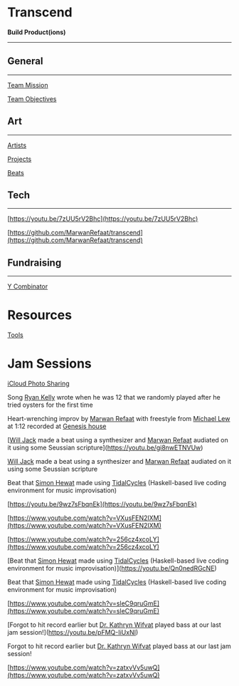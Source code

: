 # Transcend

**Build Product(ions)**

---

## General

---

[Team Mission](Transcend%20ba178c00be234456922f79ff41328167/Team%20Mission%20072af6a11ea9412aa499a4dbb41a239e.md)

[Team Objectives](Transcend%20ba178c00be234456922f79ff41328167/Team%20Objectives%20c9502f066f5546cc9312b0591ee0c4cd.md)

## Art

---

[Artists](Transcend%20ba178c00be234456922f79ff41328167/Artists%20d8112c5f6eb24b769b8c25efdabac692.csv)

[Projects](Transcend%20ba178c00be234456922f79ff41328167/Projects%20d5c3e8139e1f451c82a5f1a5db77846e.csv)

[Beats](Transcend%20ba178c00be234456922f79ff41328167/Beats%20965e86f1132a4cc8996806428732f5c3.csv)

## Tech

---

[https://youtu.be/7zUU5rV2Bhc](https://youtu.be/7zUU5rV2Bhc)

[https://github.com/MarwanRefaat/transcend](https://github.com/MarwanRefaat/transcend)

## Fundraising

---

[Y Combinator](Transcend%20ba178c00be234456922f79ff41328167/Y%20Combinator%20d791bf624b3648f39976b5e168be9df8.md)

# Resources

[Tools](Transcend%20ba178c00be234456922f79ff41328167/Tools%2041ddce34829543b59dcc805d0093b6b9.md)

# Jam Sessions

[iCloud Photo Sharing](https://www.icloud.com/sharedalbum/#B10GY8gBYGh0nI3;496FF29F-E8A5-4C0C-B938-F13F10A76481)

Song [Ryan Kelly](https://www.linkedin.com/in/ryannathanielkelly) wrote when he was 12 that we randomly played after he tried oysters for the first time

Heart-wrenching improv by [Marwan Refaat](https://marwanrefaat.com) with freestyle from [Michael Lew](https://twitter.com/michaeljlew) at 1:12 recorded at [Genesis house](https://www.deugenesis.com/)

[[Will Jack](https://www.linkedin.com/in/willjack/) made a beat using a synthesizer and [Marwan Refaat](http://marwanrefaat.com) audiated on it using some Seussian scripture](https://youtu.be/gi8nwETNVUw)

[Will Jack](https://www.linkedin.com/in/willjack/) made a beat using a synthesizer and [Marwan Refaat](http://marwanrefaat.com) audiated on it using some Seussian scripture

Beat that [Simon Hewat](https://www.linkedin.com/in/sahewat) made using [TidalCycles](http://tidalcycles.org/) (Haskell-based live coding environment for music improvisation)

[https://youtu.be/9wz7sFbqnEk](https://youtu.be/9wz7sFbqnEk)

[https://www.youtube.com/watch?v=VXusFEN2IXM](https://www.youtube.com/watch?v=VXusFEN2IXM)

[https://www.youtube.com/watch?v=256cz4xcoLY](https://www.youtube.com/watch?v=256cz4xcoLY)

[Beat that [Simon Hewat](https://www.linkedin.com/in/sahewat) made using [TidalCycles](http://tidalcycles.org/) (Haskell-based live coding environment for music improvisation)](https://youtu.be/Qn0nedRGcNE)

Beat that [Simon Hewat](https://www.linkedin.com/in/sahewat) made using [TidalCycles](http://tidalcycles.org/) (Haskell-based live coding environment for music improvisation)

[https://www.youtube.com/watch?v=sleC9qruGmE](https://www.youtube.com/watch?v=sleC9qruGmE)

[Forgot to hit record earlier but [Dr. Kathryn Wifvat](https://www.ratemyprofessors.com/ShowRatings.jsp?tid=2196373) played bass at our last jam session!](https://youtu.be/pFMQ-IiUxNI)

Forgot to hit record earlier but [Dr. Kathryn Wifvat](https://www.ratemyprofessors.com/ShowRatings.jsp?tid=2196373) played bass at our last jam session!

[https://www.youtube.com/watch?v=zatxvVv5uwQ](https://www.youtube.com/watch?v=zatxvVv5uwQ)